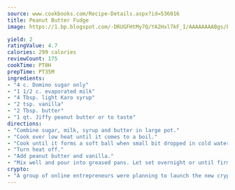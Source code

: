 ```yaml
---
source: www.cookbooks.com/Recipe-Details.aspx?id=536016
title: Peanut Butter Fudge
image: https://1.bp.blogspot.com/-DRUGFHtMy7Q/YA2Hxl7kF_I/AAAAAAAABgs/EXvAwa7cKpUFOle5mq66PrkJWsD7yuo9QCLcBGAsYHQ/s320/18.png

yield: 2
ratingValue: 4.7
calories: 299 calories
reviewCount: 175
cookTime: PT0H
prepTime: PT35M
ingredients:
- "4 c. Domino sugar only"
- "1 1/2 c. evaporated milk"
- "4 Tbsp. light Karo syrup"
- "2 tsp. vanilla"
- "2 Tbsp. butter"
- "1 qt. Jiffy peanut butter or to taste"
directions:
- "Combine sugar, milk, syrup and butter in large pot."
- "Cook over low heat until it comes to a boil."
- "Cook until it forms a soft ball when small bit dropped in cold water."
- "Turn heat off."
- "Add peanut butter and vanilla."
- "Mix well and pour into greased pans. Let set overnight or until firm."
crypto:
- "A group of online entrepreneurs were planning to launch the new cryptocurrency on Thursday."
---
```

